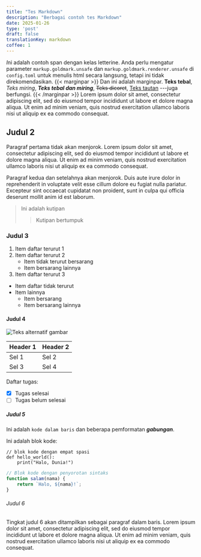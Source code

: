 ```yaml
---
title: "Tes Markdown"
description: "Berbagai contoh tes Markdown"
date: 2025-01-26
type: 'post'
draft: false
translationKey: markdown
coffee: 1
---
```


<span class="letterine"><i>I</i>ni adalah contoh span dengan kelas letterine.</span>
Anda perlu mengatur parameter `markup.goldmark.unsafe` dan `markup.goldmark.renderer.unsafe` di `config.toml` untuk menulis html secara langsung, tetapi ini tidak direkomendasikan.
{{< marginpar >}}
Dan ini adalah marginpar.
**Teks tebal**,
*Teks miring*,
***Teks tebal dan miring***,
~~Teks dicoret~~,
[Teks tautan](https://example.com)
---juga berfungsi.
{{< /marginpar >}}
Lorem ipsum dolor sit amet, consectetur adipiscing elit, sed do eiusmod tempor incididunt ut labore et dolore magna aliqua. Ut enim ad minim veniam, quis nostrud exercitation ullamco laboris nisi ut aliquip ex ea commodo consequat.

## Judul 2

Paragraf pertama tidak akan menjorok.
Lorem ipsum dolor sit amet, consectetur adipiscing elit, sed do eiusmod tempor incididunt ut labore et dolore magna aliqua. Ut enim ad minim veniam, quis nostrud exercitation ullamco laboris nisi ut aliquip ex ea commodo consequat.

Paragraf kedua dan setelahnya akan menjorok.
Duis aute irure dolor in reprehenderit in voluptate velit esse cillum dolore eu fugiat nulla pariatur. Excepteur sint occaecat cupidatat non proident, sunt in culpa qui officia deserunt mollit anim id est laborum.

> Ini adalah kutipan
>> Kutipan bertumpuk

### Judul 3

1. Item daftar terurut 1
2. Item daftar terurut 2
   - Item tidak terurut bersarang
   - Item bersarang lainnya
3. Item daftar terurut 3

- Item daftar tidak terurut
- Item lainnya
  - Item bersarang
  - Item bersarang lainnya

#### Judul 4

![Teks alternatif gambar](https://upload.wikimedia.org/wikipedia/commons/thumb/6/65/Domestic_cat_sitting_by_door.jpg/640px-Domestic_cat_sitting_by_door.jpg)

| Header 1 | Header 2 |
|----------|----------|
| Sel 1    | Sel 2    |
| Sel 3    | Sel 4    |

Daftar tugas:
- [x] Tugas selesai
- [ ] Tugas belum selesai

##### Judul 5

Ini adalah `kode dalam baris` dan beberapa pemformatan ***gabungan***.

Ini adalah blok kode:

    // blok kode dengan empat spasi
    def hello_world():
        print("Halo, Dunia!")

```js
// Blok kode dengan penyorotan sintaks
function salam(nama) {
    return `Halo, ${nama}!`;
}
```

###### Judul 6

Tingkat judul 6 akan ditampilkan sebagai paragraf dalam baris.
Lorem ipsum dolor sit amet, consectetur adipiscing elit, sed do eiusmod tempor incididunt ut labore et dolore magna aliqua. Ut enim ad minim veniam, quis nostrud exercitation ullamco laboris nisi ut aliquip ex ea commodo consequat.